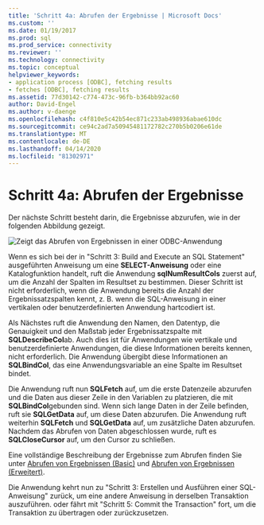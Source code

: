 ```yaml
---
title: 'Schritt 4a: Abrufen der Ergebnisse | Microsoft Docs'
ms.custom: ''
ms.date: 01/19/2017
ms.prod: sql
ms.prod_service: connectivity
ms.reviewer: ''
ms.technology: connectivity
ms.topic: conceptual
helpviewer_keywords:
- application process [ODBC], fetching results
- fetches [ODBC], fetching results
ms.assetid: 77d30142-c774-473c-96fb-b364bb92ac60
author: David-Engel
ms.author: v-daenge
ms.openlocfilehash: c4f810e5c42b54ec871c233ab498936abae610dc
ms.sourcegitcommit: ce94c2ad7a50945481172782c270b5b0206e61de
ms.translationtype: MT
ms.contentlocale: de-DE
ms.lasthandoff: 04/14/2020
ms.locfileid: "81302971"
---
```

# <a name="step-4a-fetch-the-results"></a>Schritt 4a: Abrufen der Ergebnisse
Der nächste Schritt besteht darin, die Ergebnisse abzurufen, wie in der folgenden Abbildung gezeigt.  
  
 ![Zeigt das Abrufen von Ergebnissen in einer ODBC-Anwendung](../../../odbc/reference/develop-app/media/pr14.gif "pr14")  
  
 Wenn es sich bei der in "Schritt 3: Build and Execute an SQL Statement" ausgeführten Anweisung um eine **SELECT-Anweisung** oder eine Katalogfunktion handelt, ruft die Anwendung **sqlNumResultCols** zuerst auf, um die Anzahl der Spalten im Resultset zu bestimmen. Dieser Schritt ist nicht erforderlich, wenn die Anwendung bereits die Anzahl der Ergebnissatzspalten kennt, z. B. wenn die SQL-Anweisung in einer vertikalen oder benutzerdefinierten Anwendung hartcodiert ist.  
  
 Als Nächstes ruft die Anwendung den Namen, den Datentyp, die Genauigkeit und den Maßstab jeder Ergebnissatzspalte mit **SQLDescribeCol**ab. Auch dies ist für Anwendungen wie vertikale und benutzerdefinierte Anwendungen, die diese Informationen bereits kennen, nicht erforderlich. Die Anwendung übergibt diese Informationen an **SQLBindCol**, das eine Anwendungsvariable an eine Spalte im Resultset bindet.  
  
 Die Anwendung ruft nun **SQLFetch** auf, um die erste Datenzeile abzurufen und die Daten aus dieser Zeile in den Variablen zu platzieren, die mit **SQLBindCol**gebunden sind. Wenn sich lange Daten in der Zeile befinden, ruft sie **SQLGetData** auf, um diese Daten abzurufen. Die Anwendung ruft weiterhin **SQLFetch** und **SQLGetData** auf, um zusätzliche Daten abzurufen. Nachdem das Abrufen von Daten abgeschlossen wurde, ruft es **SQLCloseCursor** auf, um den Cursor zu schließen.  
  
 Eine vollständige Beschreibung der Ergebnisse zum Abrufen finden Sie unter [Abrufen von Ergebnissen (Basic)](../../../odbc/reference/develop-app/retrieving-results-basic.md) und [Abrufen von Ergebnissen (Erweitert)](../../../odbc/reference/develop-app/retrieving-results-advanced.md).  
  
 Die Anwendung kehrt nun zu "Schritt 3: Erstellen und Ausführen einer SQL-Anweisung" zurück, um eine andere Anweisung in derselben Transaktion auszuführen. oder fährt mit "Schritt 5: Commit the Transaction" fort, um die Transaktion zu übertragen oder zurückzusetzen.
